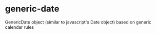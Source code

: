# generic-date
GenericDate object (similar to javascript's Date object) based on generic calendar rules
